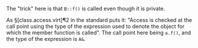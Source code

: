 The "trick" here is that `B::f()` is called even though it is private.

As §[class.access.virt]¶2 in the standard puts it: "Access is checked at the call point using the type of the expression used to denote the object for which the member function is called". The call point here being `a.f()`, and the type of the expression is `A&`.
